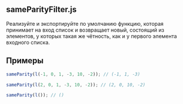 ## sameParityFilter.js

Реализуйте и экспортируйте по умолчанию функцию, которая принимает на вход список и возвращает новый, состоящий из элементов, у которых такая же чётность, как и у первого элемента входного списка.

## Примеры

```js
sameParity(l(-1, 0, 1, -3, 10, -2)); // (-1, 1, -3)

sameParity(l(2, 0, 1, -3, 10, -2)); // (2, 0, 10, -2)

sameParity(l()); // ()
```
